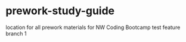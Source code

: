 # prework-study-guide
location for all prework materials for NW Coding Bootcamp
test feature branch 1
